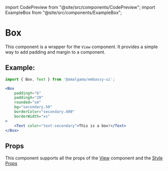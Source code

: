 import CodePreview from "@site/src/components/CodePreview";
import ExampleBox from "@site/src/components/ExampleBox";

# Box

This component is a wrapper for the `View` component. It provides a simple way to add padding and margin to a component.

## Example:

<CodePreview>
	<ExampleBox
		paddingY="6"
		paddingX="20"
		rounded="sm"
		bg="secondary.50"
		borderColor="secondary.400"
		borderWidth="xs"
	/>
</CodePreview>

```jsx
import { Box, Text } from '@amalgama/embassy-ui';

<Box
	paddingY="6"
	paddingX="20"
	rounded="sm"
	bg="secondary.50"
	borderColor="secondary.400"
	borderWidth="xs"
>
	<Text color="text-secondary">This is a box!</Text>
</Box>
```

## Props

This component supports all the props of the [View](https://reactnative.dev/docs/view) component and the [Style Props](/docs/theming/style_props)


